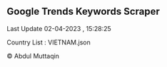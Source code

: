 

## Google Trends Keywords Scraper 
 
Last Update 02-04-2023 , 15:28:25

Country List :
VIETNAM.json



© Abdul Muttaqin 
